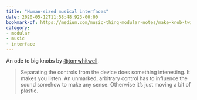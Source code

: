 ```yaml
---
title: "Human-sized musical interfaces"
date: 2020-05-12T11:58:48.923-00:00
bookmark-of: https://medium.com/music-thing-modular-notes/make-knob-twiddling-great-again-47065a346c2
category:
- modular
- music
- interface
---
```

An ode to big knobs by [@tomwhitwell](https://twitter.com/tomwhitwell).

> Separating the controls from the device does something interesting. It makes you listen. An unmarked, arbitrary control has to influence the sound somehow to make any sense. Otherwise it’s just moving a bit of plastic.

